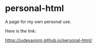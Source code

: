 # personal-html
A page for my own personal use.

Here is the link:

https://iudexaxiom.github.io/personal-html/
